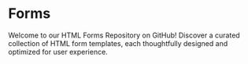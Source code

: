 # Forms
Welcome to our HTML Forms Repository on GitHub! Discover a curated collection of HTML form templates, each thoughtfully designed and optimized for user experience. 
